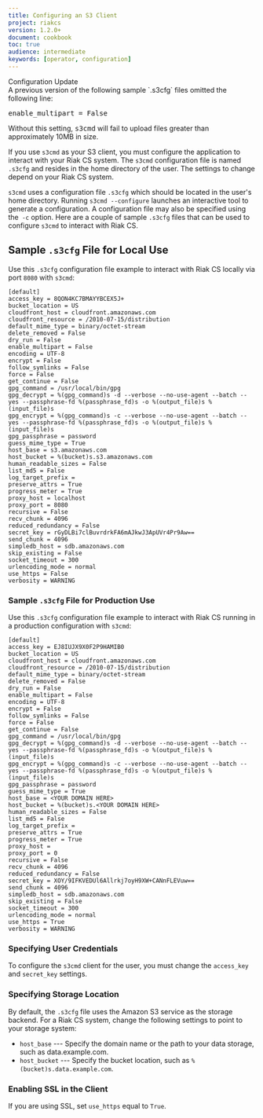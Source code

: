 ```yaml
---
title: Configuring an S3 Client
project: riakcs
version: 1.2.0+
document: cookbook
toc: true
audience: intermediate
keywords: [operator, configuration]
---
```


<div class="note">
<div class="title">Configuration Update</div>
A previous version of the following sample `.s3cfg` files omitted the following line:

<tt>enable_multipart = False</tt>

Without this setting, <tt>s3cmd</tt> will fail to upload files greater than approximately 10MB in size.
</div>

If you use `s3cmd` as your S3 client, you must configure the application to interact with your Riak CS system. The `s3cmd` configuration file is named `.s3cfg` and resides in the home directory of the user. The settings to change depend on your Riak CS system.

`s3cmd` uses a configuration file `.s3cfg` which should be located in the user's home directory. Running `s3cmd --configure` launches an interactive tool to generate a configuration. A configuration file may also be specified using the` -c` option. Here are a couple of sample `.s3cfg` files that can be used to configure `s3cmd` to interact with Riak CS.

## Sample `.s3cfg` File for Local Use

Use this `.s3cfg` configuration file example to interact with Riak CS locally via port `8080` with `s3cmd`:

```config
[default]
access_key = 8QON4KC7BMAYYBCEX5J+
bucket_location = US
cloudfront_host = cloudfront.amazonaws.com
cloudfront_resource = /2010-07-15/distribution
default_mime_type = binary/octet-stream
delete_removed = False
dry_run = False
enable_multipart = False
encoding = UTF-8
encrypt = False
follow_symlinks = False
force = False
get_continue = False
gpg_command = /usr/local/bin/gpg
gpg_decrypt = %(gpg_command)s -d --verbose --no-use-agent --batch --yes --passphrase-fd %(passphrase_fd)s -o %(output_file)s %(input_file)s
gpg_encrypt = %(gpg_command)s -c --verbose --no-use-agent --batch --yes --passphrase-fd %(passphrase_fd)s -o %(output_file)s %(input_file)s
gpg_passphrase = password
guess_mime_type = True
host_base = s3.amazonaws.com
host_bucket = %(bucket)s.s3.amazonaws.com
human_readable_sizes = False
list_md5 = False
log_target_prefix =
preserve_attrs = True
progress_meter = True
proxy_host = localhost
proxy_port = 8080
recursive = False
recv_chunk = 4096
reduced_redundancy = False
secret_key = rGyDLBi7clBuvrdrkFA6mAJkwJ3ApUVr4Pr9Aw==
send_chunk = 4096
simpledb_host = sdb.amazonaws.com
skip_existing = False
socket_timeout = 300
urlencoding_mode = normal
use_https = False
verbosity = WARNING
```

### Sample `.s3cfg` File for Production Use

Use this `.s3cfg` configuration file example to interact with Riak CS running in a production configuration with `s3cmd`:

```config
[default]
access_key = EJ8IUJX9X0F2P9HAMIB0
bucket_location = US
cloudfront_host = cloudfront.amazonaws.com
cloudfront_resource = /2010-07-15/distribution
default_mime_type = binary/octet-stream
delete_removed = False
dry_run = False
enable_multipart = False
encoding = UTF-8
encrypt = False
follow_symlinks = False
force = False
get_continue = False
gpg_command = /usr/local/bin/gpg
gpg_decrypt = %(gpg_command)s -d --verbose --no-use-agent --batch --yes --passphrase-fd %(passphrase_fd)s -o %(output_file)s %(input_file)s
gpg_encrypt = %(gpg_command)s -c --verbose --no-use-agent --batch --yes --passphrase-fd %(passphrase_fd)s -o %(output_file)s %(input_file)s
gpg_passphrase = password
guess_mime_type = True
host_base = <YOUR DOMAIN HERE>
host_bucket = %(bucket)s.<YOUR DOMAIN HERE>
human_readable_sizes = False
list_md5 = False
log_target_prefix =
preserve_attrs = True
progress_meter = True
proxy_host =
proxy_port = 0
recursive = False
recv_chunk = 4096
reduced_redundancy = False
secret_key = XOY/9IFKVEDUl6Allrkj7oyH9XW+CANnFLEVuw==
send_chunk = 4096
simpledb_host = sdb.amazonaws.com
skip_existing = False
socket_timeout = 300
urlencoding_mode = normal
use_https = True
verbosity = WARNING
```

### Specifying User Credentials

To configure the `s3cmd` client for the user, you must change the `access_key` and `secret_key` settings.

### Specifying Storage Location

By default, the `.s3cfg` file uses the Amazon S3 service as the storage backend. For a Riak CS system, change the following settings to point to your storage system:

* `host_base` --- Specify the domain name or the path to your data storage, such as data.example.com.
* `host_bucket` --- Specify the bucket location, such as `%(bucket)s.data.example.com`.

### Enabling SSL in the Client

If you are using SSL, set `use_https` equal to `True`.

